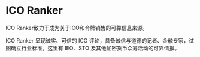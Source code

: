 # ICO Ranker

ICO Ranker致力于成为关于ICO和令牌销售的可靠信息来源。

ICO Ranker 呈现诚实、可信的 ICO 评论，具备诚信与道德的记者、金融专家，试图确立行业标准。这里有 IEO、STO 及其他加密货币众筹活动的可靠情报。
